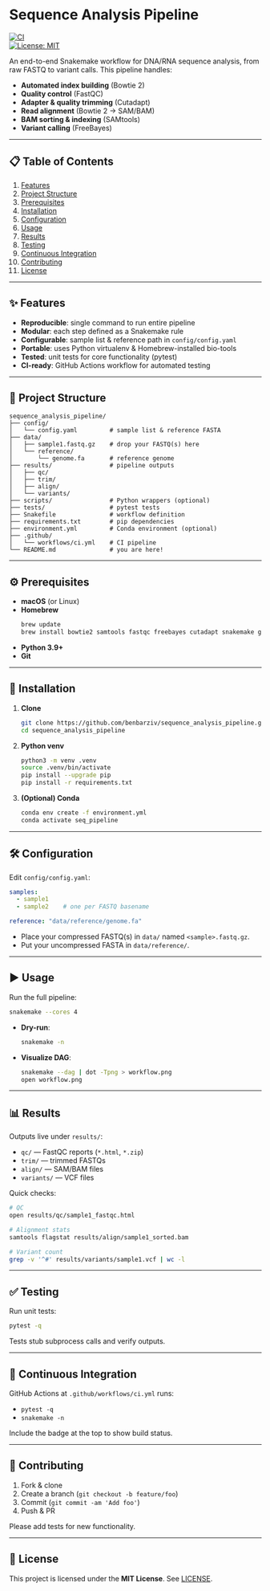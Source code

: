 # Sequence Analysis Pipeline

[![CI](https://github.com/benbarziv/sequence_analysis_pipeline/actions/workflows/ci.yml/badge.svg)](https://github.com/benbarziv/sequence_analysis_pipeline/actions/workflows/ci.yml)  
[![License: MIT](https://img.shields.io/badge/License-MIT-blue.svg)](LICENSE)

An end-to-end Snakemake workflow for DNA/RNA sequence analysis, from raw FASTQ to variant calls. This pipeline handles:

- **Automated index building** (Bowtie 2)  
- **Quality control** (FastQC)  
- **Adapter & quality trimming** (Cutadapt)  
- **Read alignment** (Bowtie 2 → SAM/BAM)  
- **BAM sorting & indexing** (SAMtools)  
- **Variant calling** (FreeBayes)  

---

## 📋 Table of Contents

1. [Features](#features)  
2. [Project Structure](#project-structure)  
3. [Prerequisites](#prerequisites)  
4. [Installation](#installation)  
5. [Configuration](#configuration)  
6. [Usage](#usage)  
7. [Results](#results)  
8. [Testing](#testing)  
9. [Continuous Integration](#continuous-integration)  
10. [Contributing](#contributing)  
11. [License](#license)  

---

## ✨ Features

- **Reproducible**: single command to run entire pipeline  
- **Modular**: each step defined as a Snakemake rule  
- **Configurable**: sample list & reference path in `config/config.yaml`  
- **Portable**: uses Python virtualenv & Homebrew-installed bio-tools  
- **Tested**: unit tests for core functionality (pytest)  
- **CI-ready**: GitHub Actions workflow for automated testing  

---

## 📂 Project Structure

```
sequence_analysis_pipeline/
├── config/
│   └── config.yaml         # sample list & reference FASTA
├── data/
│   ├── sample1.fastq.gz    # drop your FASTQ(s) here
│   └── reference/
│       └── genome.fa       # reference genome
├── results/                # pipeline outputs
│   ├── qc/
│   ├── trim/
│   ├── align/
│   └── variants/
├── scripts/                # Python wrappers (optional)
├── tests/                  # pytest tests
├── Snakefile               # workflow definition
├── requirements.txt        # pip dependencies
├── environment.yml         # Conda environment (optional)
├── .github/
│   └── workflows/ci.yml    # CI pipeline
└── README.md               # you are here!
```

---

## ⚙️ Prerequisites

- **macOS** (or Linux)  
- **Homebrew**  
  ```bash
  brew update
  brew install bowtie2 samtools fastqc freebayes cutadapt snakemake graphviz
  ```
- **Python 3.9+**  
- **Git**  

---

## 🚀 Installation

1. **Clone**  
   ```bash
   git clone https://github.com/benbarziv/sequence_analysis_pipeline.git
   cd sequence_analysis_pipeline
   ```
2. **Python venv**  
   ```bash
   python3 -m venv .venv
   source .venv/bin/activate
   pip install --upgrade pip
   pip install -r requirements.txt
   ```
3. **(Optional) Conda**  
   ```bash
   conda env create -f environment.yml
   conda activate seq_pipeline
   ```

---

## 🛠️ Configuration

Edit `config/config.yaml`:

```yaml
samples:
  - sample1
  - sample2    # one per FASTQ basename

reference: "data/reference/genome.fa"
```

- Place your compressed FASTQ(s) in `data/` named `<sample>.fastq.gz`.  
- Put your uncompressed FASTA in `data/reference/`.  

---

## ▶️ Usage

Run the full pipeline:

```bash
snakemake --cores 4
```

- **Dry-run**:  
  ```bash
  snakemake -n
  ```
- **Visualize DAG**:  
  ```bash
  snakemake --dag | dot -Tpng > workflow.png
  open workflow.png
  ```

---

## 📊 Results

Outputs live under `results/`:

- `qc/` — FastQC reports (`*.html`, `*.zip`)  
- `trim/` — trimmed FASTQs  
- `align/` — SAM/BAM files  
- `variants/` — VCF files  

Quick checks:

```bash
# QC
open results/qc/sample1_fastqc.html

# Alignment stats
samtools flagstat results/align/sample1_sorted.bam

# Variant count
grep -v '^#' results/variants/sample1.vcf | wc -l
```

---

## ✅ Testing

Run unit tests:

```bash
pytest -q
```

Tests stub subprocess calls and verify outputs.

---

## 🤖 Continuous Integration

GitHub Actions at `.github/workflows/ci.yml` runs:

- `pytest -q`  
- `snakemake -n`  

Include the badge at the top to show build status.

---

## 🤝 Contributing

1. Fork & clone  
2. Create a branch (`git checkout -b feature/foo`)  
3. Commit (`git commit -am 'Add foo'`)  
4. Push & PR  

Please add tests for new functionality.

---

## 📄 License

This project is licensed under the **MIT License**. See [LICENSE](LICENSE).
